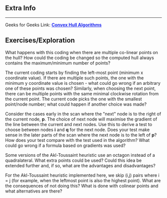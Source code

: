 
<style>
a:link {
    color: #1e28f0;
}
a:visited{
    color: #3c1478;
}
a:hover{
    color: #1e288c;
}
</style>

## Extra Info

-----

Geeks for Geeks Link: [**Convex Hull Algorithms**][G4GLink]


[G4GLink]: https://www.geeksforgeeks.org/dsa/convex-hull-algorithm/

## Exercises/Exploration

What happens with this coding when there are multiple co-linear points
on the hull? How could the coding be changed so the computed hull
always contains the maximum/minimum number of points?

The current coding starts by finding the left-most point (minimum x
coordinate value). If there are multiple such points, the one with the
minimum y coordinate value is chosen - what could go wrong if an
arbitrary one of these points was chosen?  Similarly, when choosing the
next point, there can be multiple points with the same minimal clockwise
rotation from the current point. The current code picks the one with the
smallest point/node number; what could happen if another choice was
made?

Consider the cases early in the scan where the "next" node is to the
right of the current node, **p**. The choice of next node will maximise the
gradient of the line between the current and next nodes. Use this to
derive a test to choose between nodes **i** and **q** for the next node.
Does your test make sense in the later parts of the scan where the next
node is to the left of **p**?
How does your test compare with the test used in the algorithm? What
could go wrong if a formula based on gradients was used?

Some versions of the Akl-Toussaint heuristic use an octagon instead of a
quadralateral.  What extra points could be used? Could this idea be
extended further and, if so, what are the advantages and disadvantages?

For the Akl-Toussaint heuristic implemented here, we skip (i,j) pairs
where i = j (for example, when the leftmost point is also the highest
point). What are the consequences of not doing this? What is done with
colinear points and what alternatives are there?

